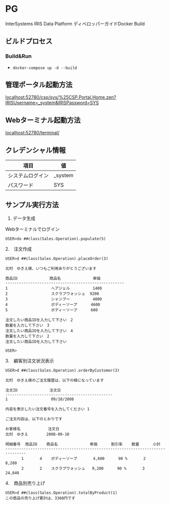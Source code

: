 # PG

InterSystems IRIS Data Platform ディベロッパーガイドDocker Build


## ビルドプロセス

### Build&Run
* `docker-compose up -d --build`

## 管理ポータル起動方法

[localhost:52780/csp/sys/%25CSP.Portal.Home.zen?IRISUsername=_system&IRISPassword=SYS](http://localhost:52780/csp/sys/%25CSP.Portal.Home.zen?IRISUsername=_system&IRISPassword=SYS)

## Webターミナル起動方法

[localhost:52780/terminal/](http://localhost:52780/terminal/)

## クレデンシャル情報

|項目           |値         |
|--------------|-----------|
|システムログイン |_system    |
|パスワード　	    |SYS |


## サンプル実行方法

1. データ生成

Webターミナルでログイン

```
USER>do ##class(Sales.Operation).populate(5)
```

2.　注文作成　

```
USER>d ##class(Sales.Operation).placeOrder(3)

北村　ゆきえ様、いつもご利用ありがとうございます
 
商品ID              商品名              単価
----------------------------------------------------
1                   ヘアジェル          1400
2                   スクラブウォッシュ  9200
3                   シャンプー          4000
4                   ボディーソープ      4600
5                   ボディーソープ      600
 
注文したい商品IDを入力して下さい　2
数量を入力して下さい　3
注文したい商品IDを入力して下さい　4
数量を入力して下さい　2
注文したい商品IDを入力して下さい　
 
USER>
```

3.　顧客別注文状況表示

```
USER>d ##class(Sales.Operation).orderByCustomer(3)
 
北村　ゆきえ様のご注文履歴は、以下の様になっています
 
注文ID              注文日
-----------------------------------------------
1                   09/10/2008
 
内容を表示したい注文番号を入力してください 1
 
ご注文内容は、以下のとおりです
 
お客様名            注文日
北村　ゆきえ        2008-09-10
 
明細番号  商品ID    商品名              単価      割引率    数量      小計
-------------------------------------------------------------------------------
       1       4    ボディーソープ       4,600      90 %       2         8,280
       2       2    スクラブウォッシュ   9,200      90 %       3        24,840
```

4.　商品別売り上げ

```
USER>d ##class(Sales.Operation).totalByProduct(1)
この商品の売り上げ累計は、3360円です
```
